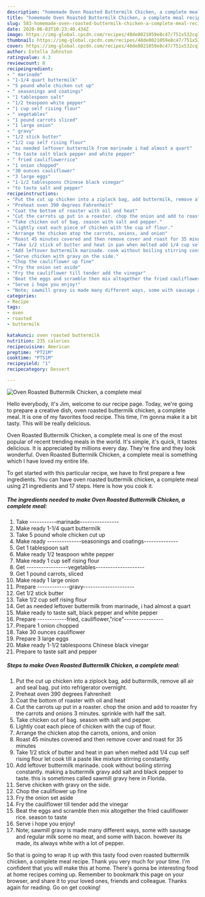 ```yaml
---
description: "homemade Oven Roasted Buttermilk Chicken, a complete meal recipe | how long to cook Oven Roasted Buttermilk Chicken, a complete meal"
title: "homemade Oven Roasted Buttermilk Chicken, a complete meal recipe | how long to cook Oven Roasted Buttermilk Chicken, a complete meal"
slug: 583-homemade-oven-roasted-buttermilk-chicken-a-complete-meal-recipe-how-long-to-cook-oven-roasted-buttermilk-chicken-a-complete-meal
date: 2020-06-03T10:23:40.434Z
image: https://img-global.cpcdn.com/recipes/48de0021059e8c47/751x532cq70/oven-roasted-buttermilk-chicken-a-complete-meal-recipe-main-photo.jpg
thumbnail: https://img-global.cpcdn.com/recipes/48de0021059e8c47/751x532cq70/oven-roasted-buttermilk-chicken-a-complete-meal-recipe-main-photo.jpg
cover: https://img-global.cpcdn.com/recipes/48de0021059e8c47/751x532cq70/oven-roasted-buttermilk-chicken-a-complete-meal-recipe-main-photo.jpg
author: Estella Johnston
ratingvalue: 4.3
reviewcount: 8
recipeingredient:
- " marinade"
- "1-1/4 quart buttermilk"
- "5 pound whole chicken cut up"
- " seasonings and coatings"
- "1 tablespoon salt"
- "1/2 teaspoon white pepper"
- "1 cup self rising flour"
- " vegetables"
- "1 pound carrots sliced"
- "1 large onion"
- " gravy"
- "1/2 stick butter"
- "1/2 cup self rising flour"
- "as needed leftover buttermilk from marinade i had almost a quart"
- "to taste salt black pepper and white pepper"
- " fried cauliflowerrice"
- "1 onion chopped"
- "30 ounces cauliflower"
- "3 large eggs"
- "1-1/2 tablespoons Chinese black vinegar"
- "to taste salt and pepper"
recipeinstructions:
- "Put the cut up chicken into a ziplock bag, add buttermilk, remove all air and seal bag. put into refrigerator overnight."
- "Preheat oven 390 degrees Fahrenheit"
- "Coat the bottom of roaster with oil and heat"
- "Cut the carrots up put in a roaster. chop the onion and add to roaster fry the carrots and onions 3 minutes. sprinkle with half the salt."
- "Take chicken out of bag. season with salt and pepper."
- "Lightly coat each piece of chicken with the cup of flour."
- "Arrange the chicken atop the carrots, onions, and onion"
- "Roast 45 minutes covered and then remove cover and roast for 35 minutes"
- "Take 1/2 stick of butter and heat in pan when melted add 1/4 cup self rising flour let cook till a paste like mixture stirring constantly."
- "Add leftover buttermilk marinade. cook without boiling stirring constantly. making a buttermilk gravy add salt and black pepper to taste. this is sometimes called sawmill gravy here in Florida."
- "Serve chicken with gravy on the side."
- "Chop the cauliflower up fine"
- "Fry the onion set aside"
- "Fry the cauliflower till tender add the vinegar"
- "Beat the eggs and scramble then mix altogether the fried cauliflower rice. season to taste"
- "Serve i hope you enjoy!"
- "Note; sawmill gravy is made many different ways, some with sausage and regular milk some no meat, and some with bacon. however its made, its always white with a lot of pepper."
categories:
- Recipe
tags:
- oven
- roasted
- buttermilk

katakunci: oven roasted buttermilk 
nutrition: 235 calories
recipecuisine: American
preptime: "PT21M"
cooktime: "PT51M"
recipeyield: "1"
recipecategory: Dessert

---
```



![Oven Roasted Buttermilk Chicken, a complete meal](https://img-global.cpcdn.com/recipes/48de0021059e8c47/751x532cq70/oven-roasted-buttermilk-chicken-a-complete-meal-recipe-main-photo.jpg)

Hello everybody, it's Jim, welcome to our recipe page. Today, we're going to prepare a creative dish, oven roasted buttermilk chicken, a complete meal. It is one of my favorites food recipe. This time, I'm gonna make it a bit tasty. This will be really delicious.



Oven Roasted Buttermilk Chicken, a complete meal is one of the most popular of recent trending meals in the world. It's simple, it's quick, it tastes delicious. It is appreciated by millions every day. They're fine and they look wonderful. Oven Roasted Buttermilk Chicken, a complete meal is something which I have loved my entire life.


To get started with this particular recipe, we have to first prepare a few ingredients. You can have oven roasted buttermilk chicken, a complete meal using 21 ingredients and 17 steps. Here is how you cook it.

<!--inarticleads1-->

##### The ingredients needed to make Oven Roasted Buttermilk Chicken, a complete meal:

1. Take  -----------marinade----------------
1. Make ready 1-1/4 quart buttermilk
1. Take 5 pound whole chicken cut up
1. Make ready  --------------seasonings and coatings--------------
1. Get 1 tablespoon salt
1. Make ready 1/2 teaspoon white pepper
1. Make ready 1 cup self rising flour
1. Get  -----------------vegetables--------------------
1. Get 1 pound carrots, sliced
1. Make ready 1 large onion
1. Prepare  -------------gravy---------------------
1. Get 1/2 stick butter
1. Take 1/2 cup self rising flour
1. Get as needed leftover buttermilk from marinade, i had almost a quart
1. Make ready to taste salt, black pepper and white pepper
1. Prepare  ------------fried, cauliflower,&#34;rice&#34;----------------
1. Prepare 1 onion chopped
1. Take 30 ounces cauliflower
1. Prepare 3 large eggs
1. Make ready 1-1/2 tablespoons Chinese black vinegar
1. Prepare to taste salt and pepper




<!--inarticleads2-->

##### Steps to make Oven Roasted Buttermilk Chicken, a complete meal:

1. Put the cut up chicken into a ziplock bag, add buttermilk, remove all air and seal bag. put into refrigerator overnight.
1. Preheat oven 390 degrees Fahrenheit
1. Coat the bottom of roaster with oil and heat
1. Cut the carrots up put in a roaster. chop the onion and add to roaster fry the carrots and onions 3 minutes. sprinkle with half the salt.
1. Take chicken out of bag. season with salt and pepper.
1. Lightly coat each piece of chicken with the cup of flour.
1. Arrange the chicken atop the carrots, onions, and onion
1. Roast 45 minutes covered and then remove cover and roast for 35 minutes
1. Take 1/2 stick of butter and heat in pan when melted add 1/4 cup self rising flour let cook till a paste like mixture stirring constantly.
1. Add leftover buttermilk marinade. cook without boiling stirring constantly. making a buttermilk gravy add salt and black pepper to taste. this is sometimes called sawmill gravy here in Florida.
1. Serve chicken with gravy on the side.
1. Chop the cauliflower up fine
1. Fry the onion set aside
1. Fry the cauliflower till tender add the vinegar
1. Beat the eggs and scramble then mix altogether the fried cauliflower rice. season to taste
1. Serve i hope you enjoy!
1. Note; sawmill gravy is made many different ways, some with sausage and regular milk some no meat, and some with bacon. however its made, its always white with a lot of pepper.




So that is going to wrap it up with this tasty food oven roasted buttermilk chicken, a complete meal recipe. Thank you very much for your time. I'm confident that you will make this at home. There's gonna be interesting food at home recipes coming up. Remember to bookmark this page on your browser, and share it to your loved ones, friends and colleague. Thanks again for reading. Go on get cooking!
